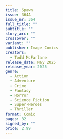 ```yaml
---
title: Spawn
issue: 364A
issue_nr: 364
full_title: ""
subtitle: ""
story_arc: ""
crossover: ""
variant: ""
publisher: Image Comics
creators:
  - Todd McFarlane
release_date: May 2025
release_year: 2025
genre:
  - Action
  - Adventure
  - Crime
  - Fantasy
  - Horror
  - Science Fiction
  - Super-Heroes
  - Thriller
format: Comic
pages: 32
signed_by: ""
price: 2.99
---
```

